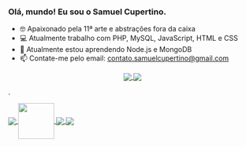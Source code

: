 ### Olá, mundo! Eu sou o Samuel Cupertino.

- 🤓 Apaixonado pela 11ª arte e abstrações fora da caixa
- 💻 Atualmente trabalho com PHP, MySQL, JavaScript, HTML e CSS
- 🌱 Atualmente estou aprendendo Node.js e MongoDB
- 📫 Contate-me pelo email: contato.samuelcupertino@gmail.com

<div align="center">
  <a href="https://github.com/anuraghazra/github-readme-stats">
    <img align="center" src="https://github-readme-stats.vercel.app/api?username=samuelCupertino&show_icons=true&theme=tokyonight" />
  </a>
  <a href="https://github.com/anuraghazra/convoychat">
    <img align="center" src="https://github-readme-stats.vercel.app/api/top-langs/?username=samuelCupertino&layout=compact&theme=tokyonight" />
  </a>
</div>


.
<div>
  <a target="_blank" href="https://www.linkedin.com/in/samuel-cupertino-618ba3218/">
    <img align="center" src="https://img.shields.io/badge/LinkedIn-0077B5?style=for-the-badge&logo=linkedin&logoColor=white" />
  </a>
  <a target="_blank" href="https://codepen.io/samuelCupertino">
    <img align="center" width="73" src="https://lh5.googleusercontent.com/iA6XX08TUnQJg_NMCUcZZIc9ssd-gdiPOpJNy3I4aDwdcNrzZ9FEfrJCkiuwwUbYxfeWacYtKuyu32kvCG13OoQWR7c9B_-F2E8UF9SXQnN9uEXh29XA5hueDN4XNEpb5F-azgpV" />
  </a>    
  <a target="_blank" href="mailto:contato.samuelcupertino@gmail.com">
    <img align="center" src="https://img.shields.io/badge/Gmail-D14836?style=for-the-badge&logo=gmail&logoColor=white" />
  </a>  
  <a target="_blank" href="https://www.instagram.com/samuelcupertino.dev">
    <img align="center" src="https://img.shields.io/badge/Instagram-E4405F?style=for-the-badge&logo=instagram&logoColor=white" />
  </a>
</div>

